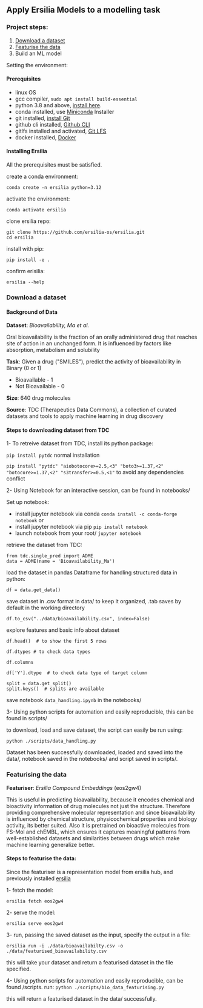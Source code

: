 ## Apply Ersilia Models to a modelling task

### Project steps:
1. [Download a dataset](https://github.com/AzeematRaji/ersilia-outreachy/edit/main/README.md#download-a-dataset)
1. [Featurise the data](https://github.com/AzeematRaji/ersilia-outreachy/edit/main/README.md#featurising-the-data)
1. Build an ML model

Setting the environment:

#### Prerequisites
- linux OS
- gcc compiler, `sudo apt install build-essential`
- python 3.8 and above, [install here](https://www.python.org/).
- conda installed, use [Miniconda](https://docs.conda.io/en/latest/miniconda.html) Installer
- git installed, [install Git](https://git-scm.com/book/en/v2/Getting-Started-Installing-Git)
- github cli installed, [Github CLI](https://cli.github.com/)
- gitlfs installed and activated, [Git LFS](https://git-lfs.github.com/)
- docker installed, [Docker](https://docs.docker.com/engine/install/)

#### Installing Ersilia

All the prerequisites must be satisfied. 

create a conda environment:
  
`conda create -n ersilia python=3.12`

activate the environment:
  
`conda activate ersilia`

clone ersilia repo:
```
git clone https://github.com/ersilia-os/ersilia.git
cd ersilia
```

install with pip:

`pip install -e .`

confirm erisilia:

`ersilia --help`

### Download a dataset

#### Background of Data

__Dataset__: _Bioavailability, Ma et al._

Oral bioavailability is the fraction of an orally administered drug that reaches site of action in an unchanged form.
It is influenced by factors like absorption, metabolism and solubility

__Task__: Given a drug ("SMILES"), predict the activity of bioavailability in Binary (0 or 1)

- Bioavailable - 1 
- Not Bioavailable - 0

__Size__: 640 drug molecules

__Source__: TDC (Therapeutics Data Commons), a collection of curated datasets and tools to apply machine learning in drug discovery

#### Steps to downloading dataset from TDC

1- To retreive dataset from TDC, install its python package:

`pip install pytdc` normal installation

`pip install "pytdc" "aiobotocore>=2.5,<3" "boto3>=1.37,<2" "botocore>=1.37,<2" "s3transfer>=0.5,<1"` to avoid any dependencies conflict

2- Using Notebook for an interactive session, can be found in notebooks/

Set up notebook:
- install jupyter notebook via conda `conda install -c conda-forge notebook` or
- install jupyter notebook via pip `pip install notebook`
- launch notebook from your root/ `jupyter notebook`

retrieve the dataset from TDC:
```
from tdc.single_pred import ADME
data = ADME(name = 'Bioavailability_Ma')
```
load the dataset in pandas Dataframe for handling structured data in python:

  `df = data.get_data()`

save dataset in .csv format in data/ to keep it organized, .tab saves by default in the working directory
```
df.to_csv("../data/bioavailability.csv", index=False)
```

explore features and basic info about dataset

`df.head()  # to show the first 5 rows`

`df.dtypes # to check data types`

`df.columns`

`df['Y'].dtype  # to check data type of target column`

```
split = data.get_split()
split.keys()  # splits are available
```

save notebook `data_handling.ipynb` in the notebooks/

3- Using python scripts for automation and easily reproducible, this can be found in scripts/ 

to download, load and save dataset, the script can easily be run using:

`python ./scripts/data_handling.py`


Dataset has been successfully downloaded, loaded and saved into the data/, notebook saved in the notebooks/ and script saved in scripts/.

### Featurising the data

__Featuriser__: _Ersilia Compound Embeddings_ (eos2gw4)

This is useful in predicting bioavailability, because it encodes chemical and bioactivity information of drug molecules not just the structure. Therefore providing comprehensive molecular representation and since bioavailability is influenced by chemical structure, physicochemical properties and biology activity, its better suited. Also it is pretrained on bioactive molecules from FS-Mol and chEMBL, which ensures it captures meaningful patterns from well-established datasets and similarities between drugs which make machine learning generalize better.

#### Steps to featurise the data:

Since the featuriser is a representation model from ersilia hub, and previously installed [ersilia](https://github.com/AzeematRaji/ersilia-outreachy/edit/main/README.md#installing-ersilia)

1- fetch the model:

`ersilia fetch eos2gw4`

2- serve the model:

`ersilia serve eos2gw4`

3- run, passing the saved dataset as the input, specify the output in a file:

`ersilia run -i ./data/bioavailabilty.csv -o ./data/featurised_bioavailability.csv`

this will take your dataset and return a featurised dataset in the file specified.

4- Using python scripts for automation and easily reproducible, can be found /scripts. run:
`python ./scripts/bio_data_featurising.py`

this will return a featurised dataset in the data/ successfully.








